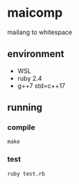 
# maicomp

mailang to whitespace

## environment

- WSL
- ruby 2.4
- g++7 std=c++17

## running

### compile

`make`

### test

`ruby test.rb`
